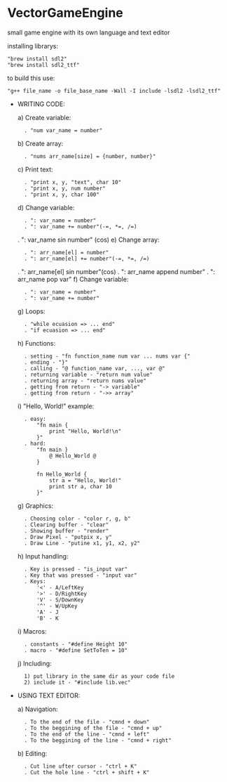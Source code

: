# VectorGameEngine
small game engine with its own language and text editor

installing librarys:

	"brew install sdl2"
	"brew install sdl2_ttf"

to build this use:
	
	"g++ file_name -o file_base_name -Wall -I include -lsdl2 -lsdl2_ttf"

- WRITING CODE:

    a) Create variable:
    
        . "num var_name = number"
    b) Create array:
    
        . "nums arr_name[size] = {number, number}"
    c) Print text:
    
        . "print x, y, "text", char 10"
        . "print x, y, num number"
        . "print x, y, char 100"
    d) Change variable:
    
        . ": var_name = number"
        . ": var_name += number"(-=, *=, /=)
	. ": var_name sin number" (cos)
    e) Change array:
    
        . ": arr_name[el] = number"
        . ": arr_name[el] += number"(-=, *=, /=)
	. ": arr_name[el] sin number"(cos)
	. ": arr_name append number"
	. ": arr_name pop var"
    f) Change variable:
    
        . ": var_name = number"
        . ": var_name += number"
    g) Loops:
    
        . "while ecuasion => ... end"
        . "if ecuasion => ... end"
    h) Functions:
    
        . setting - "fn function_name num var ... nums var {"
        . ending - "}"
        . calling - "@ function_name var, ..., var @"
        . returning variable - "return num value"
        . returning array - "return nums value"
        . getting from return - "-> variable"
        . getting from return - "->> array"
    i) "Hello, World!" example:
    
        . easy:
            "fn main {
                print "Hello, World!\n"
            }"
        . hard:
            "fn main }
                @ Hello_World @
            }

            fn Hello_World {
                str a = "Hello, World!"
                print str a, char 10
            }"
    g) Graphics:
    
        . Choosing color - "color r, g, b"
        . Clearing buffer - "clear"
        . Showing buffer - "render"
        . Draw Pixel - "putpix x, y"
        . Draw Line - "putine x1, y1, x2, y2"
    h) Input handling:
    
        . Key is pressed - "is_input var"
        . Key that was pressed - "input var"
        . Keys:
            '<' - A/LeftKey
            '>' - D/RightKey
            'V' - S/DownKey
            '^' - W/UpKey
            'A' - J
            'B' - K
    i) Macros:
    
        . constants - "#define Height 10"
        . macro - "#define SetToTen = 10"
    j) Including:
    
        1) put library in the same dir as your code file
        2) include it - "#include lib.vec"

- USING TEXT EDITOR:

	a) Navigation:
	
		. To the end of the file - "cmnd + down"
		. To the beggining of the file - "cmnd + up"
		. To the end of the line - "cmnd + left"
		. To the beggining of the line - "cmnd + right"
	b) Editing:
	
		. Cut line ufter cursor - "ctrl + K"
		. Cut the hole line - "ctrl + shift + K"
